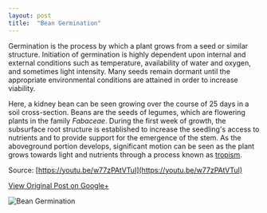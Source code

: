```yaml
---
layout: post
title:  "Bean Germination"
---
```


Germination is the process by which a plant grows from a seed or similar structure. Initiation of germination is highly dependent upon internal and external conditions such as temperature, availability of water and oxygen, and sometimes light intensity. Many seeds remain dormant until the appropriate environmental conditions are attained in order to increase viability.

Here, a kidney bean can be seen growing over the course of 25 days in a soil cross-section. Beans are the seeds of legumes, which are flowering plants in the family _Fabaceae_. During the first week of growth, the subsurface root structure is established to increase the seedling's access to nutrients and to provide support for the emergence of the stem. As the aboveground portion develops, significant motion can be seen as the plant grows towards light and nutrients through a process known as [tropism](https://en.wikipedia.org/wiki/Tropism).

Source: [https://youtu.be/w77zPAtVTuI](https://youtu.be/w77zPAtVTuI)

[View Original Post on Google+](https://plus.google.com/+ColinSullender/posts/1RprTG8ZaUQ)

![Bean Germination](/assets/img/2018-03-31-Germination.gif)
